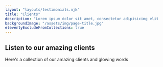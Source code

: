 ```yaml
---
layout: "layouts/testimonials.njk"
title: "Clients"
description: "Lorem ipsum dolor sit amet, consectetur adipisicing elit. Porro, accusantium?"
backgroundImage: "/assets/img/page-title.jpg"
eleventyExcludeFromCollections: true
---
```



## Listen to our amazing clients
Here's a collection of our amazing clients and glowing words
